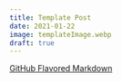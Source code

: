 ```yaml
---
title: Template Post
date: 2021-01-22
image: templateImage.webp
draft: true
---
```


[GitHub Flavored Markdown](https://github.github.com/gfm/)
